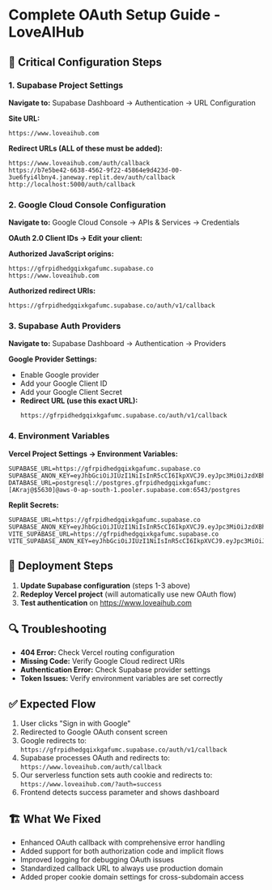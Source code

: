 # Complete OAuth Setup Guide - LoveAIHub

## 🔧 Critical Configuration Steps

### 1. Supabase Project Settings

**Navigate to:** Supabase Dashboard → Authentication → URL Configuration

**Site URL:**
```
https://www.loveaihub.com
```

**Redirect URLs (ALL of these must be added):**
```
https://www.loveaihub.com/auth/callback
https://b7e5be42-6638-4562-9f22-45864e9d423d-00-3ue6fyi4lbny4.janeway.replit.dev/auth/callback
http://localhost:5000/auth/callback
```

### 2. Google Cloud Console Configuration

**Navigate to:** Google Cloud Console → APIs & Services → Credentials

**OAuth 2.0 Client IDs → Edit your client:**

**Authorized JavaScript origins:**
```
https://gfrpidhedgqixkgafumc.supabase.co
https://www.loveaihub.com
```

**Authorized redirect URIs:**
```
https://gfrpidhedgqixkgafumc.supabase.co/auth/v1/callback
```

### 3. Supabase Auth Providers

**Navigate to:** Supabase Dashboard → Authentication → Providers

**Google Provider Settings:**
- Enable Google provider
- Add your Google Client ID
- Add your Google Client Secret
- **Redirect URL (use this exact URL):**
  ```
  https://gfrpidhedgqixkgafumc.supabase.co/auth/v1/callback
  ```

### 4. Environment Variables

**Vercel Project Settings → Environment Variables:**
```
SUPABASE_URL=https://gfrpidhedgqixkgafumc.supabase.co
SUPABASE_ANON_KEY=eyJhbGciOiJIUzI1NiIsInR5cCI6IkpXVCJ9.eyJpc3MiOiJzdXBhYmFzZSIsInJlZiI6ImdmcnBpZGhlZGdxaXhrZ2FmdW1jIiwicm9sZSI6ImFub24iLCJpYXQiOjE3NTM1ODM0NjgsImV4cCI6MjA2OTE1OTQ2OH0.JaYdiISBG8vqfen_qzkOVgYRBq4V2v5CzvxjhBBsM9c
DATABASE_URL=postgresql://postgres.gfrpidhedgqixkgafumc:[AKraj@$5630]@aws-0-ap-south-1.pooler.supabase.com:6543/postgres
```

**Replit Secrets:**
```
SUPABASE_URL=https://gfrpidhedgqixkgafumc.supabase.co
SUPABASE_ANON_KEY=eyJhbGciOiJIUzI1NiIsInR5cCI6IkpXVCJ9.eyJpc3MiOiJzdXBhYmFzZSIsInJlZiI6ImdmcnBpZGhlZGdxaXhrZ2FmdW1jIiwicm9sZSI6ImFub24iLCJpYXQiOjE3NTM1ODM0NjgsImV4cCI6MjA2OTE1OTQ2OH0.JaYdiISBG8vqfen_qzkOVgYRBq4V2v5CzvxjhBBsM9c
VITE_SUPABASE_URL=https://gfrpidhedgqixkgafumc.supabase.co
VITE_SUPABASE_ANON_KEY=eyJhbGciOiJIUzI1NiIsInR5cCI6IkpXVCJ9.eyJpc3MiOiJzdXBhYmFzZSIsInJlZiI6ImdmcnBpZGhlZGdxaXhrZ2FmdW1jIiwicm9sZSI6ImFub24iLCJpYXQiOjE3NTM1ODM0NjgsImV4cCI6MjA2OTE1OTQ2OH0.JaYdiISBG8vqfen_qzkOVgYRBq4V2v5CzvxjhBBsM9c
```

## 🚀 Deployment Steps

1. **Update Supabase configuration** (steps 1-3 above)
2. **Redeploy Vercel project** (will automatically use new OAuth flow)
3. **Test authentication** on https://www.loveaihub.com

## 🔍 Troubleshooting

- **404 Error:** Check Vercel routing configuration
- **Missing Code:** Verify Google Cloud redirect URIs
- **Authentication Error:** Check Supabase provider settings
- **Token Issues:** Verify environment variables are set correctly

## ✅ Expected Flow

1. User clicks "Sign in with Google"
2. Redirected to Google OAuth consent screen
3. Google redirects to: `https://gfrpidhedgqixkgafumc.supabase.co/auth/v1/callback`
4. Supabase processes OAuth and redirects to: `https://www.loveaihub.com/auth/callback`
5. Our serverless function sets auth cookie and redirects to: `https://www.loveaihub.com/?auth=success`
6. Frontend detects success parameter and shows dashboard

## 🏗️ What We Fixed

- Enhanced OAuth callback with comprehensive error handling
- Added support for both authorization code and implicit flows
- Improved logging for debugging OAuth issues
- Standardized callback URL to always use production domain
- Added proper cookie domain settings for cross-subdomain access